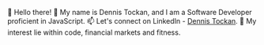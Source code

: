 👋 Hello there!
👨 My name is Dennis Tockan, and I am a Software Developer proficient in JavaScript.
📫 Let's connect on LinkedIn - [Dennis Tockan](https://www.linkedin.com/in/dennis-tockan-8b109a18b/).
👀 My interest lie within code, financial markets and fitness.



<!---
DennisTockan/DennisTockan is a ✨ special ✨ repository because its `README.md` (this file) appears on your GitHub profile.
You can click the Preview link to take a look at your changes.
--->
